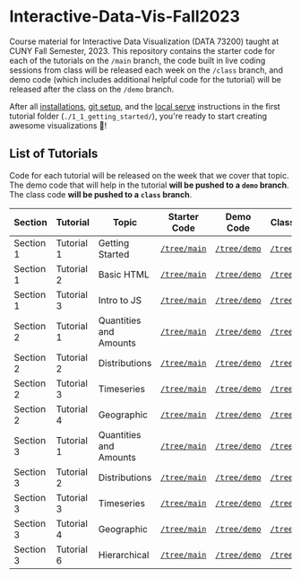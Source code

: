# Interactive-Data-Vis-Fall2023

Course material for Interactive Data Visualization (DATA 73200) taught at CUNY Fall Semester, 2023. This repository contains the starter code for each of the tutorials on the `/main` branch, the code built in live coding sessions from class will be released each week on the `/class` branch, and demo code (which includes additional helpful code for the tutorial) will be released after the class on the `/demo` branch.

After all [installations](./1_1_getting_started/1_INSTALL.md), [git setup](./1_1_getting_started/2_GIT_SETUP.md), and the [local serve](./1_1_getting_started/3_BASIC_SERVER.md) instructions in the first tutorial folder (`./1_1_getting_started/`), you're ready to start creating awesome visualizations 🎉!

## List of Tutorials

Code for each tutorial will be released on the week that we cover that topic. The demo code that will help in the tutorial **will be pushed to a `demo` branch**. The class code **will be pushed to a `class` branch**.

| Section | Tutorial | Topic | Starter Code | Demo Code | Class Code |
| ------ | ------ | ----- | ------ | ----- | ----- |
| Section 1 | Tutorial 1 | Getting Started | [`/tree/main`](https://github.com/InteractiveDataVis/Interactive-Data-Vis-Fall2023/tree/main/1_1_getting_started) | [`/tree/demo`](https://github.com/InteractiveDataVis/Interactive-Data-Vis-Fall2023/tree/demo/1_1_getting_started) | [`/tree/class`](https://github.com/InteractiveDataVis/Interactive-Data-Vis-Fall2023/tree/class/1_1_getting_started)
  | Section 1 | Tutorial 2 | Basic HTML | [`/tree/main`](https://github.com/InteractiveDataVis/Interactive-Data-Vis-Fall2023/tree/main/1_2_basic_html) | [`/tree/demo`](https://github.com/InteractiveDataVis/Interactive-Data-Vis-Fall2023/tree/demo/1_2_basic_html) | [`/tree/class`](https://github.com/InteractiveDataVis/Interactive-Data-Vis-Fall2023/tree/class/1_2_basic_html)
| Section 1 | Tutorial 3 | Intro to JS | [`/tree/main`](https://github.com/InteractiveDataVis/Interactive-Data-Vis-Fall2023/tree/main/1_3_intro_to_js) | [`/tree/demo`](https://github.com/InteractiveDataVis/Interactive-Data-Vis-Fall2023/tree/demo/1_3_intro_to_js) | [`/tree/class`](https://github.com/InteractiveDataVis/Interactive-Data-Vis-Fall2023/tree/class/1_3_intro_to_js)
| Section 2 | Tutorial 1 | Quantities and Amounts | [`/tree/main`](https://github.com/InteractiveDataVis/Interactive-Data-Vis-Fall2023/tree/main/2_1_quantities_and_amounts) | [`/tree/demo`](https://github.com/InteractiveDataVis/Interactive-Data-Vis-Fall2023/tree/demo/2_1_quantities_and_amounts) | [`/tree/class`](https://github.com/InteractiveDataVis/Interactive-Data-Vis-Fall2023/tree/class/2_1_quantities_and_amounts)
| Section 2 | Tutorial 2 | Distributions | [`/tree/main`](https://github.com/InteractiveDataVis/Interactive-Data-Vis-Fall2023/tree/main/2_2_distributions) | [`/tree/demo`](https://github.com/InteractiveDataVis/Interactive-Data-Vis-Fall2023/tree/demo/2_2_distributions) | [`/tree/class`](https://github.com/InteractiveDataVis/Interactive-Data-Vis-Fall2023/tree/class/2_2_distributions)
| Section 2 | Tutorial 3 | Timeseries | [`/tree/main`](https://github.com/InteractiveDataVis/Interactive-Data-Vis-Fall2023/tree/main/2_3_time_series) | [`/tree/demo`](https://github.com/InteractiveDataVis/Interactive-Data-Vis-Fall2023/tree/demo/2_3_time_series) | [`/tree/class`](https://github.com/InteractiveDataVis/Interactive-Data-Vis-Fall2023/tree/class/2_3_time_series)
| Section 2 | Tutorial 4 | Geographic | [`/tree/main`](https://github.com/InteractiveDataVis/Interactive-Data-Vis-Fall2023/tree/main/2_4_geographic) | [`/tree/demo`](https://github.com/InteractiveDataVis/Interactive-Data-Vis-Fall2023/tree/demo/2_4_geographic) | [`/tree/class`](https://github.com/InteractiveDataVis/Interactive-Data-Vis-Fall2023/tree/class/2_4_geographic)
| Section 3 | Tutorial 1 | Quantities and Amounts | [`/tree/main`](https://github.com/InteractiveDataVis/Interactive-Data-Vis-Fall2023/tree/main/3_1_quantities_and_amounts) | [`/tree/demo`](https://github.com/InteractiveDataVis/Interactive-Data-Vis-Fall2023/tree/demo/3_1_quantities_and_amounts) | [`/tree/class`](https://github.com/InteractiveDataVis/Interactive-Data-Vis-Fall2023/tree/class/3_1_quantities_and_amounts)
| Section 3 | Tutorial 2 | Distributions | [`/tree/main`](https://github.com/InteractiveDataVis/Interactive-Data-Vis-Fall2023/tree/main/3_2_distributions) | [`/tree/demo`](https://github.com/InteractiveDataVis/Interactive-Data-Vis-Fall2023/tree/demo/3_2_distributions) | [`/tree/class`](https://github.com/InteractiveDataVis/Interactive-Data-Vis-Fall2023/tree/class/3_2_distributions)
| Section 3 | Tutorial 3 | Timeseries | [`/tree/main`](https://github.com/InteractiveDataVis/Interactive-Data-Vis-Fall2023/tree/main/3_3_time_series) | [`/tree/demo`](https://github.com/InteractiveDataVis/Interactive-Data-Vis-Fall2023/tree/demo/3_3_time_series) | [`/tree/class`](https://github.com/InteractiveDataVis/Interactive-Data-Vis-Fall2023/tree/class/3_3_time_series)
| Section 3 | Tutorial 4 | Geographic | [`/tree/main`](https://github.com/InteractiveDataVis/Interactive-Data-Vis-Fall2023/tree/main/3_4_geographic) | [`/tree/demo`](https://github.com/InteractiveDataVis/Interactive-Data-Vis-Fall2023/tree/demo/3_4_geographic) | [`/tree/class`](https://github.com/InteractiveDataVis/Interactive-Data-Vis-Fall2023/tree/class/3_4_geographic)
| Section 3 | Tutorial 6 | Hierarchical | [`/tree/main`](https://github.com/InteractiveDataVis/Interactive-Data-Vis-Fall2023/tree/main/3_5_hierarchical) | [`/tree/demo`](https://github.com/InteractiveDataVis/Interactive-Data-Vis-Fall2023/tree/demo/3_5_hierarchical) | [`/tree/class`](https://github.com/InteractiveDataVis/Interactive-Data-Vis-Fall2023/tree/class/3_5_hierarchical)

